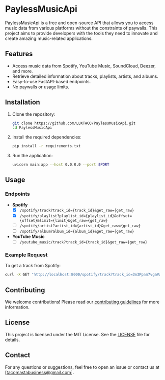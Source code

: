 # PaylessMusicApi

PaylessMusicApi is a free and open-source API that allows you to access music data from various platforms without the constraints of paywalls. This project aims to provide developers with the tools they need to innovate and create amazing music-related applications.

## Features

- Access music data from Spotify, YouTube Music, SoundCloud, Deezer, and more.
- Retrieve detailed information about tracks, playlists, artists, and albums.
- Easy-to-use FastAPI-based endpoints.
- No paywalls or usage limits.

## Installation

1. Clone the repository:
    ```sh
    git clone https://github.com/LUXTACO/PaylessMusicApi.git
    cd PaylessMusicApi
    ```

2. Install the required dependencies:
    ```sh
    pip install -r requirements.txt
    ```

3. Run the application:
    ```sh
    uvicorn main:app --host 0.0.0.0 --port $PORT
    ```

## Usage

### Endpoints

- **Spotify**
  - [x] `/spotify/track?track_id={track_id}&get_raw={get_raw}`
  - [x] `/spotify/playlist?playlist_id={playlist_id}&offset={offset}&limit={limit}&get_raw={get_raw}`
  - [ ] `/spotify/artist?artist_id={artist_id}&get_raw={get_raw}`
  - [ ] `/spotify/album?album_id={album_id}&get_raw={get_raw}`

- **YouTube Music**
  - [ ] `/youtube_music/track?track_id={track_id}&get_raw={get_raw}`

### Example Request

To get a track from Spotify:
```sh
curl -X GET "http://localhost:8000/spotify/track?track_id=3n3Ppam7vgaVa1iaRUc9Lp&get_raw=false"
```

## Contributing

We welcome contributions! Please read our [contributing guidelines](CONTRIBUTING.md) for more information.

## License

This project is licensed under the MIT License. See the [LICENSE](LICENSE) file for details.

## Contact

For any questions or suggestions, feel free to open an issue or contact us at [tacomastabusiness@gmail.com].
